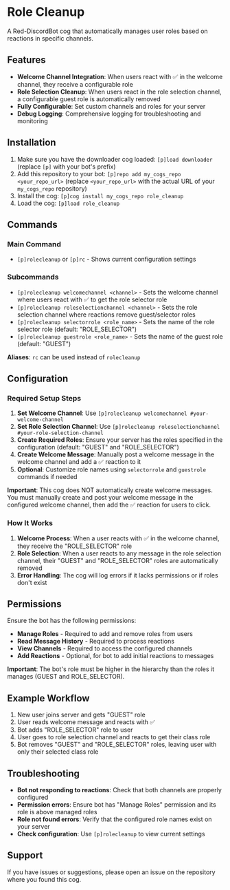 # Role Cleanup

A Red-DiscordBot cog that automatically manages user roles based on reactions in specific channels.

## Features

- **Welcome Channel Integration**: When users react with ✅ in the welcome channel, they receive a configurable role
- **Role Selection Cleanup**: When users react in the role selection channel, a configurable guest role is automatically removed
- **Fully Configurable**: Set custom channels and roles for your server
- **Debug Logging**: Comprehensive logging for troubleshooting and monitoring

## Installation

1. Make sure you have the downloader cog loaded: `[p]load downloader` (replace `[p]` with your bot's prefix)
2. Add this repository to your bot: `[p]repo add my_cogs_repo <your_repo_url>` (replace `<your_repo_url>` with the actual URL of your `my_cogs_repo` repository)
3. Install the cog: `[p]cog install my_cogs_repo role_cleanup`
4. Load the cog: `[p]load role_cleanup`

## Commands

### Main Command
- `[p]rolecleanup` or `[p]rc` - Shows current configuration settings

### Subcommands
- `[p]rolecleanup welcomechannel <channel>` - Sets the welcome channel where users react with ✅ to get the role selector role
- `[p]rolecleanup roleselectionchannel <channel>` - Sets the role selection channel where reactions remove guest/selector roles
- `[p]rolecleanup selectorrole <role_name>` - Sets the name of the role selector role (default: "ROLE_SELECTOR")
- `[p]rolecleanup guestrole <role_name>` - Sets the name of the guest role (default: "GUEST")

**Aliases**: `rc` can be used instead of `rolecleanup`

## Configuration

### Required Setup Steps

1. **Set Welcome Channel**: Use `[p]rolecleanup welcomechannel #your-welcome-channel`
2. **Set Role Selection Channel**: Use `[p]rolecleanup roleselectionchannel #your-role-selection-channel`
3. **Create Required Roles**: Ensure your server has the roles specified in the configuration (default: "GUEST" and "ROLE_SELECTOR")
4. **Create Welcome Message**: Manually post a welcome message in the welcome channel and add a ✅ reaction to it
5. **Optional**: Customize role names using `selectorrole` and `guestrole` commands if needed

**Important**: This cog does NOT automatically create welcome messages. You must manually create and post your welcome message in the configured welcome channel, then add the ✅ reaction for users to click.

### How It Works

1. **Welcome Process**: When a user reacts with ✅ in the welcome channel, they receive the "ROLE_SELECTOR" role
2. **Role Selection**: When a user reacts to any message in the role selection channel, their "GUEST" and "ROLE_SELECTOR" roles are automatically removed
3. **Error Handling**: The cog will log errors if it lacks permissions or if roles don't exist

## Permissions

Ensure the bot has the following permissions:

- **Manage Roles** - Required to add and remove roles from users
- **Read Message History** - Required to process reactions
- **View Channels** - Required to access the configured channels
- **Add Reactions** - Optional, for bot to add initial reactions to messages

**Important**: The bot's role must be higher in the hierarchy than the roles it manages (GUEST and ROLE_SELECTOR).

## Example Workflow

1. New user joins server and gets "GUEST" role
2. User reads welcome message and reacts with ✅
3. Bot adds "ROLE_SELECTOR" role to user
4. User goes to role selection channel and reacts to get their class role
5. Bot removes "GUEST" and "ROLE_SELECTOR" roles, leaving user with only their selected class role

## Troubleshooting

- **Bot not responding to reactions**: Check that both channels are properly configured
- **Permission errors**: Ensure bot has "Manage Roles" permission and its role is above managed roles
- **Role not found errors**: Verify that the configured role names exist on your server
- **Check configuration**: Use `[p]rolecleanup` to view current settings

## Support

If you have issues or suggestions, please open an issue on the repository where you found this cog.